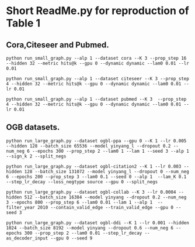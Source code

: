 # Short ReadMe.py for reproduction of Table 1

## Cora,Citeseer and Pubmed.
```python run_small_graph.py --alp 1 --dataset cora --K 3 --prop_step 16 --hidden 32 --metric hits@k --gpu 0 --dynamic dynamic --lam0 0.01 --lr 0.01```

```python run_small_graph.py --alp 1 --dataset citeseer --K 3 --prop_step 4 --hidden 32 --metric hits@k --gpu 0 --dynamic dynamic --lam0 0.01 --lr 0.01```

```python run_small_graph.py --alp 1 --dataset pubmed --K 3  --prop_step 4 --hidden 32 --metric hits@k --gpu 0 --dynamic dynamic --lam0 0.01 --lr 0.01```
## OGB datasets.
```python run_large_graph.py --dataset ogbl-ppa --gpu 0 --K 1 --lr 0.005 --hidden 128 --batch_size 65536 --model yinyang_l --dropout 0.2 --num_neg 6 --epochs 300 --prop_step 2 --lam0 1 --lam 1 --seed 3 --alp 1  --sign_k 2 --split_negs``` 

```python run_large_graph.py --dataset ogbl-citation2 --K 1 --lr 0.003 --hidden 128 --batch_size 131072 --model yinyang_l --dropout 0 --num_neg 6 --epochs 200 --prop_step 3 --lam0 0.1 --seed 0 --alp 1  --lam_K 0.1 --step_lr_decay --loss_negtype source --gpu 0 --split_negs ```

```python run_large_graph.py --dataset ogbl-collab --K 3 --lr 0.0004 --hidden 512 --batch_size 16384 --model yinyang --dropout 0.2 --num_neg 3 --epochs 800 --prop_step 6 --lam0 0.01 --lam 1 --alp 1  --filter_year 2010 --contain_valid_edge --train_valid_edge --gpu 0 --seed 3``` 

```python run_large_graph.py --dataset ogbl-ddi --K 1 --lr 0.001 --hidden 1024 --batch_size 8192 --model yinyang --dropout 0.6 --num_neg 6 --epochs 300 --prop_step 2 --lam0 0.01 --step_lr_decay --as_decoder_input --gpu 0 --seed 9 ``` 
